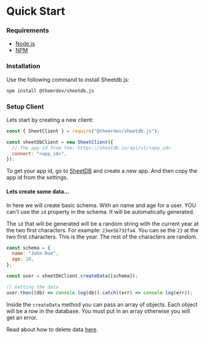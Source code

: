 # Quick Start

### Requirements

- [Node.js]("https://nodejs.org")
- [NPM]("https://www.npmjs.com/")

### Installation

Use the following command to install Sheetdb.js:

```bash
npm install @themrdev/sheetdb.js
```

### Setup Client

Lets start by creating a new client:

```js
const { SheetClient } = require("@themrdev/sheetdb.js");

const sheetDbClient = new SheetClient({
  // The app id from the: https://sheetdb.io/api/v1/<app_id>
  connect: "<app_id>",
});
```

To get your app id, go to [SheetDB](https://sheetdb.io/) and create a new app. And then copy the app id from the settings.

#### Lets create some data...

In here we will create basic schema. With an name and age for a user. YOU can't use the `id` property in the schema. It will be automatically generated.

The `id` that will be generated will be a random string with the current year at the two first characters. For example: `23ee56732fa4`. You can se the `23` at the two first characters. This is the year. The rest of the characters are random.

```js
const schema = {
  name: "John Doe",
  age: 20,
};

const user = sheetDbClient.createData([schema]);

// Getting the data
user.then((db) => console.log(db)).catch((err) => console.log(err));
```

Inside the `createData` method you can pass an array of objects. Each object will be a row in the database. You must put in an array otherwise you will get an error.

Read about how to delete data [here](/guide/delete.md).

